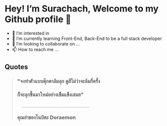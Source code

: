 # Hey! I’m Surachach, Welcome to my Github profile 👋 
- 👀 I’m interested in 
- 🌱 I’m currently learning Front-End, Back-End to be a full stack developer
- 💞️ I’m looking to collaborate on ...
- 📫 How to reach me ...





## Quotes 
> ### "จงทำตัวแบบตุ๊กตาล้มลุก ดูสิไม่ว่าจะล้มกี่ครั้ง  
> ###     ก็จะลุกขึ้นมาใหม่อย่างเข็มแข็งเสมอ"  
>       ______________________________
> ###       คุณย่าของโนบิตะ Doraemon
